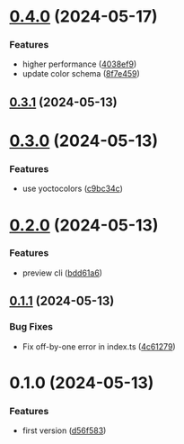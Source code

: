

# [0.4.0](https://github.com/xinyao27/cli-high/compare/0.3.1...0.4.0) (2024-05-17)


### Features

* higher performance ([4038ef9](https://github.com/xinyao27/cli-high/commit/4038ef99f0f588976d125689a87403bcc20145d0))
* update color schema ([8f7e459](https://github.com/xinyao27/cli-high/commit/8f7e45972e41c139c5decbfddb9d96e51bef2620))

## [0.3.1](https://github.com/xinyao27/cli-high/compare/0.3.0...0.3.1) (2024-05-13)

# [0.3.0](https://github.com/xinyao27/cli-high/compare/0.2.0...0.3.0) (2024-05-13)


### Features

* use yoctocolors ([c9bc34c](https://github.com/xinyao27/cli-high/commit/c9bc34c643dfe3d56f6df535cef705573cbd7fba))

# [0.2.0](https://github.com/xinyao27/cli-high/compare/0.1.1...0.2.0) (2024-05-13)


### Features

* preview cli ([bdd61a6](https://github.com/xinyao27/cli-high/commit/bdd61a62ce53d19e2d286d264886c2c8899ce830))

## [0.1.1](https://github.com/xinyao27/cli-high/compare/0.1.0...0.1.1) (2024-05-13)


### Bug Fixes

* Fix off-by-one error in index.ts ([4c61279](https://github.com/xinyao27/cli-high/commit/4c612797037befc72415a72f42d74945ee22c1a0))

# 0.1.0 (2024-05-13)


### Features

* first version ([d56f583](https://github.com/xinyao27/cli-high/commit/d56f5838d713266ade59218d7f1daf399d32476c))
